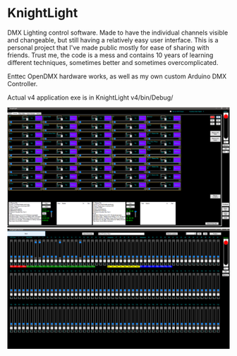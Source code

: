 # KnightLight

DMX Lighting control software. Made to have the individual channels visible and changeable, but still having a relatively easy user interface.
This is a personal project that I've made public mostly for ease of sharing with friends.
Trust me, the code is a mess and contains 10 years of learning different techniques, sometimes better and sometimes overcomplicated.

Enttec OpenDMX hardware works, as well as my own custom Arduino DMX Controller.

Actual v4 application exe is in KnightLight v4/bin/Debug/

![Alt text](ScenePage.png?raw=true "Scene Page")
![Alt text](ChannelPage.png?raw=true "Channel Page")
